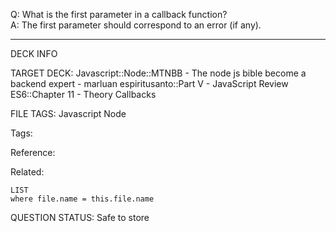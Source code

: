 Q: What is the first parameter in a callback function?  
A: The first parameter should correspond to an error (if any).


---

DECK INFO

TARGET DECK: Javascript::Node::MTNBB - The node js bible become a backend expert - marluan espiritusanto::Part V - JavaScript Review ES6::Chapter 11 - Theory Callbacks

FILE TAGS: Javascript Node

Tags:

Reference:

Related:

```dataview
LIST
where file.name = this.file.name
```

QUESTION STATUS: Safe to store